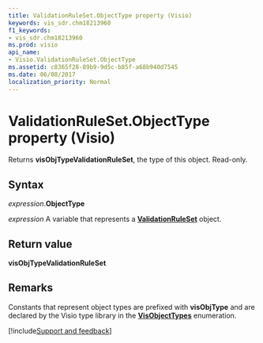```yaml
---
title: ValidationRuleSet.ObjectType property (Visio)
keywords: vis_sdr.chm18213960
f1_keywords:
- vis_sdr.chm18213960
ms.prod: visio
api_name:
- Visio.ValidationRuleSet.ObjectType
ms.assetid: c8365f28-89b9-9d5c-b85f-a68b940d7545
ms.date: 06/08/2017
localization_priority: Normal
---
```



# ValidationRuleSet.ObjectType property (Visio)

Returns  **visObjTypeValidationRuleSet**, the type of this object. Read-only.


## Syntax

_expression_.**ObjectType**

_expression_ A variable that represents a **[ValidationRuleSet](Visio.ValidationRuleSet.md)** object.


## Return value

 **visObjTypeValidationRuleSet**


## Remarks

Constants that represent object types are prefixed with  **visObjType** and are declared by the Visio type library in the **[VisObjectTypes](Visio.VisObjectTypes.md)** enumeration.

[!include[Support and feedback](~/includes/feedback-boilerplate.md)]